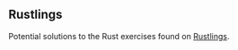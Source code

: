 ## Rustlings
Potential solutions to the Rust exercises found on [Rustlings](https://github.com/rust-lang/rustlings).
